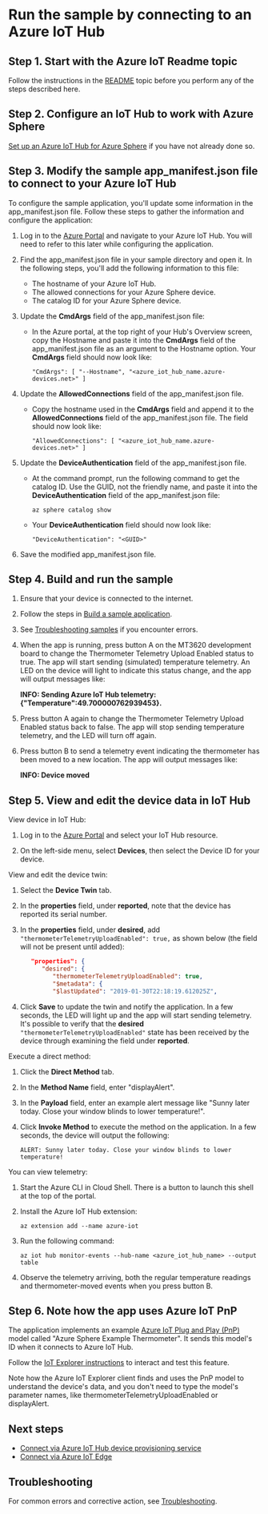 # Run the sample by connecting to an Azure IoT Hub

## Step 1. Start with the Azure IoT Readme topic

Follow the instructions in the [README](./README.md) topic before you perform any of the steps described here.

## Step 2. Configure an IoT Hub to work with Azure Sphere

[Set up an Azure IoT Hub for Azure Sphere](https://learn.microsoft.com/azure-sphere/app-development/setup-iot-hub) if you have not already done so.

## Step 3. Modify the sample app_manifest.json file to connect to your Azure IoT Hub

To configure the sample application, you'll update some information in the app_manifest.json file. Follow these steps to gather the information and configure the application:

1. Log in to the [Azure Portal](https://portal.azure.com) and navigate to your Azure IoT Hub. You will need to refer to this later while configuring the application.

1. Find the app_manifest.json file in your sample directory and open it. In the following steps, you'll add the following information to this file:

   - The hostname of your Azure IoT Hub.
   - The allowed connections for your Azure Sphere device.
   - The catalog ID for your Azure Sphere device.

1. Update the **CmdArgs** field of the app_manifest.json file:
   - In the Azure portal, at the top right of your Hub's Overview screen, copy the Hostname and paste it into the **CmdArgs** field of the app_manifest.json file as an argument to the Hostname option. Your **CmdArgs** field should now look like:

        `"CmdArgs": [ "--Hostname", "<azure_iot_hub_name.azure-devices.net>" ]`

1. Update the **AllowedConnections** field of the app_manifest.json file.

   - Copy the hostname used in the **CmdArgs** field and append it to the **AllowedConnections** field of the app_manifest.json file. The field should now look like:

     `"AllowedConnections": [ "<azure_iot_hub_name.azure-devices.net>" ]`

1. Update the **DeviceAuthentication** field of the app_manifest.json file.

   - At the command prompt, run the following command to get the catalog ID. Use the GUID, not the friendly name, and paste it into the **DeviceAuthentication** field of the app_manifest.json file:

      `az sphere catalog show`

   - Your **DeviceAuthentication** field should now look like:

     `"DeviceAuthentication": "<GUID>"`

1. Save the modified app_manifest.json file.

## Step 4. Build and run the sample

1. Ensure that your device is connected to the internet.

1. Follow the steps in [Build a sample application](../../BUILD_INSTRUCTIONS.md).

1. See [Troubleshooting samples](../troubleshooting.md) if you encounter errors.

1. When the app is running, press button A on the MT3620 development board to change the Thermometer Telemetry Upload Enabled status to true. The app will start sending (simulated) temperature telemetry.  An LED on the device will light to indicate this status change, and the app will output messages like:

   **INFO: Sending Azure IoT Hub telemetry: {"Temperature":49.700000762939453}.**

1. Press button A again to change the Thermometer Telemetry Upload Enabled status back to false. The app will stop sending temperature telemetry, and the LED will turn off again.

1. Press button B to send a telemetry event indicating the thermometer has been moved to a new location. The app will output messages like:

   **INFO: Device moved**

## Step 5. View and edit the device data in IoT Hub

View device in IoT Hub:

1. Log in to the [Azure Portal](https://portal.azure.com) and select your IoT Hub resource.

1. On the left-side menu, select **Devices**, then select the Device ID for your device.

View and edit the device twin:

1. Select the **Device Twin** tab.

1. In the **properties** field, under **reported**, note that the device has reported its serial number.

1. In the **properties** field, under **desired**, add `"thermometerTelemetryUploadEnabled": true,` as shown below (the field will not be present until added):

   ```json
      "properties": {
         "desired": {
            "thermometerTelemetryUploadEnabled": true,
            "$metadata": {
            "$lastUpdated": "2019-01-30T22:18:19.612025Z",
   ```

1. Click **Save** to update the twin and notify the application. In a few seconds, the LED will light up and the app will start sending telemetry. It's possible to verify that the **desired** `"thermometerTelemetryUploadEnabled"` state has been received by the device through examining the field under **reported**.

Execute a direct method:

1. Click the **Direct Method** tab.

1. In the **Method Name** field, enter "displayAlert".

1. In the **Payload** field, enter an example alert message like "Sunny later today. Close your window blinds to lower temperature!".

1. Click **Invoke Method** to execute the method on the application. In a few seconds, the device will output the following:

   ```
   ALERT: Sunny later today. Close your window blinds to lower temperature!
   ```

You can view telemetry:

1. Start the Azure CLI in Cloud Shell. There is a button to launch this shell at the top of the portal.

1. Install the Azure IoT Hub extension:

   `az extension add --name azure-iot`

1. Run the following command:

   `az iot hub monitor-events --hub-name <azure_iot_hub_name> --output table`

1. Observe the telemetry arriving, both the regular temperature readings and thermometer-moved events when you press button B.

## Step 6. Note how the app uses Azure IoT PnP

The application implements an example [Azure IoT Plug and Play (PnP)](https://learn.microsoft.com/azure/iot-develop/overview-iot-plug-and-play) model called "Azure Sphere Example Thermometer".  It sends this model's ID when it connects to Azure IoT Hub.

Follow the [IoT Explorer instructions](https://learn.microsoft.com/azure/iot-pnp/howto-use-iot-explorer) to interact and test this feature.

Note how the Azure IoT Explorer client finds and uses the PnP model to understand the device's data, and you don't need to type the model's parameter names, like thermometerTelemetryUploadEnabled or displayAlert.

## Next steps

- [Connect via Azure IoT Hub device provisioning service](./READMEAddDPS.md)
- [Connect via Azure IoT Edge](./READMEAddIoTEdge.md)

## Troubleshooting

For common errors and corrective action, see [Troubleshooting](./AzureIoTTroubleshooting.md).
